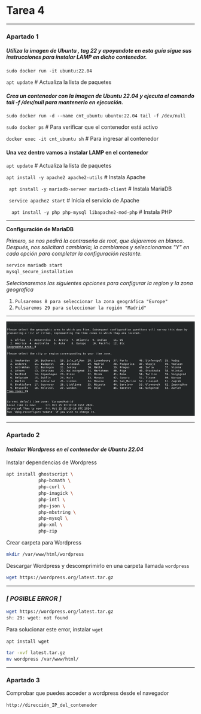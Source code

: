 # Tarea 4

---
### **Apartado 1**
#### ***Utiliza la imagen de Ubuntu , tag 22 y apoyandote en esta guía sigue sus instrucciones para instalar LAMP en dicho contenedor.***

`sudo docker run -it ubuntu:22.04`

`apt update` # Actualiza la lista de paquetes


#### ***Crea un contenedor con la imagen de Ubuntu 22.04 y ejecuta el comando tail -f /dev/null para mantenerlo en ejecución.***

`sudo docker run -d --name cnt_ubuntu ubuntu:22.04 tail -f /dev/null` 

`sudo docker ps` # Para verificar que el contenedor está activo

`docker exec -it cnt_ubuntu sh` # Para ingresar al contenedor

#### Una vez dentro vamos a instalar LAMP en el contenedor

`apt update` # Actualiza la lista de paquetes

`apt install -y apache2 apache2-utils` # Instala Apache

` apt install -y mariadb-server mariadb-client` # Instala MariaDB


` service apache2 start` # Inicia el servicio de Apache


`  apt install -y php php-mysql libapache2-mod-php` # Instala PHP

---
**Configuración de MariaDB**

*Primero, se nos pedirá la contraseña de root, que dejaremos en blanco. Después, nos solicitará cambiarla; la cambiamos y seleccionamos "Y" en cada opción para completar la configuración restante.*

``` bash
service mariadb start
mysql_secure_installation
 ```

*Selecionaremos las siguientes opciones para configurar la region y la zona geografica*

1. `Pulsaremos 8 para seleccionar la zona geográfica "Europe"`
2. `Pulsaremos 29 para seleccionar la región "Madrid"`

---
![MariaDB](IMG/MariaDB.png)

---
### **Apartado 2**

#### ***Instalar Wordpress en el contenedor de Ubuntu 22.04***

Instalar dependencias de Wordpress
``` bash
apt install ghostscript \
            php-bcmath \
            php-curl \
            php-imagick \
            php-intl \
            php-json \
            php-mbstring \
            php-mysql \
            php-xml \
            php-zip
```

Crear carpeta para Wordpress
``` bash
mkdir /var/www/html/wordpress
```

Descargar Wordpress y descomprimirlo en una carpeta llamada `wordpress`
``` bash
wget https://wordpress.org/latest.tar.gz
```
---
### ***[ POSIBLE ERROR ]***
``` bash
wget https://wordpress.org/latest.tar.gz
sh: 29: wget: not found
```
Para solucionar este error, instalar `wget`

`apt install wget`

``` bash
tar -xvf latest.tar.gz
mv wordpress /var/www/html/
```
---
### **Apartado 3**

Comprobar que puedes acceder a wordpress desde el navegador

`http://dirección_IP_del_contenedor`







